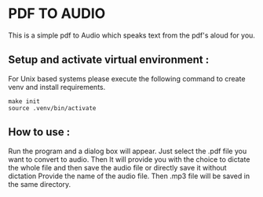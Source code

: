 # PDF TO AUDIO
This is a simple pdf to Audio which speaks text from the pdf's aloud for you.

## Setup and activate virtual environment :
For Unix based systems please execute the following command to create venv and install requirements.
```
make init
source .venv/bin/activate
```

## How to use : 
   Run the program and a dialog box will appear. Just select the .pdf file you want to convert to audio. 
   Then It will provide you with the choice to dictate the whole file and then save the audio file or directly save it without dictation
   Provide the name of the audio file. Then .mp3 file will be saved in the same directory.